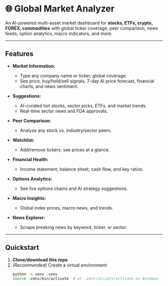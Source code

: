 # 🌐 Global Market Analyzer

An AI-powered multi-asset market dashboard for **stocks, ETFs, crypto, FOREX, commodities** with global ticker coverage, peer comparison, news feeds, option analytics, macro indicators, and more.

---

## Features

- **Market Information:**  
  - Type any company name or ticker, global coverage.
  - See price, buy/hold/sell signals, 7-day AI price forecast, financial charts, and news sentiment.

- **Suggestions:**  
  - AI-curated hot stocks, sector picks, ETFs, and market trends.
  - Real-time sector news and FDA approvals.

- **Peer Comparison:**  
  - Analyze any stock vs. industry/sector peers.

- **Watchlist:**  
  - Add/remove tickers; see prices at a glance.

- **Financial Health:**  
  - Income statement, balance sheet, cash flow, and key ratios.

- **Options Analytics:**  
  - See live options chains and AI strategy suggestions.

- **Macro Insights:**  
  - Global index prices, macro news, and trends.

- **News Explorer:**  
  - Scrape breaking news by keyword, ticker, or sector.

---

## Quickstart

1. **Clone/download this repo**  
2. *(Recommended)* Create a virtual environment:  
   ```bash
   python -m venv .venv
   source .venv/bin/activate  # or .venv\Scripts\activate on Windows
